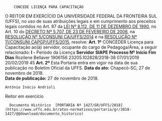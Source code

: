         CONCEDE LICENÇA PARA CAPACITAÇÃO  

 O REITOR EM EXERCÍCIO DA UNIVERSIDADE FEDERAL DA FRONTEIRA SUL (UFFS), no uso de suas atribuições legais e em cumprimento aos preceitos legais contidos no Art. 87 da [LEI Nº 8.112, DE 11 DE DEZEMBRO DE 1990](http://www.planalto.gov.br/ccivil_03/LEIS/L8112cons.htm), no Art. 10 do [DECRETO Nº 5.707, DE 23 DE FEVEREIRO DE 2006](http://www.planalto.gov.br/ccivil_03/_Ato2004-2006/2006/Decreto/D5707.htm), na [RESOLUÇÃO Nº 5/CONSUNI CA/UFFS/2014](https://www.uffs.edu.br/atos-normativos/resolucao/consunica/2014-0005) e na [RESOLUÇÃO Nº 11/CONSUNI CAPGP/UFFS/2015](https://www.uffs.edu.br/atos-normativos/resolucao/consunicapgp/2015-0011), resolve:   **Art. 1º**  CONCEDER Licença para Capacitação ao(à) servidor, ocupante do cargo de Pedagoga/Área, a seguir relacionado: **I -**  Período da Licença     **Servidor**   **SIAPE**   **Processo Nº**    **Início**   **Fim**   **Dias**     Rozilene Bellaver   1906156   23205.102828/2018-38   07/01/2019   20/02/2019   45       **Art. 2º**  Esta Portaria entra em vigor na data de sua publicação no Boletim Oficial da UFFS.      **Data do ato:** Chapecó-SC, 27 de novembro de 2018.   
 **Data de publicação:**  27 de novembro de 2018. 

    Antônio Inácio Andrioli   
 Reitor em exercício 

      Documento Histórico  [PORTARIA Nº 1427/GR/UFFS/2018](https://www.uffs.edu.br/atos-normativos/portaria/gr/2018-1427/@@download/documento_historico)     
      